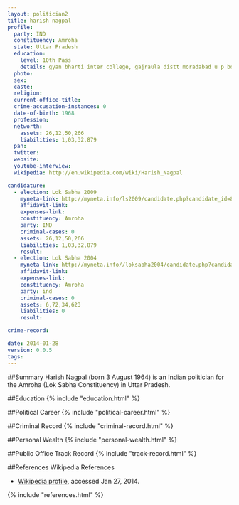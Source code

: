 ```yaml
---
layout: politician2
title: harish nagpal
profile: 
  party: IND
  constituency: Amroha
  state: Uttar Pradesh
  education: 
    level: 10th Pass
    details: gyan bharti inter college, gajraula distt moradabad u p board in the year 1980
  photo: 
  sex: 
  caste: 
  religion: 
  current-office-title: 
  crime-accusation-instances: 0
  date-of-birth: 1968
  profession: 
  networth: 
    assets: 26,12,50,266
    liabilities: 1,03,32,879
  pan: 
  twitter: 
  website: 
  youtube-interview: 
  wikipedia: http://en.wikipedia.com/wiki/Harish_Nagpal

candidature: 
  - election: Lok Sabha 2009
    myneta-link: http://myneta.info/ls2009/candidate.php?candidate_id=8671
    affidavit-link: 
    expenses-link: 
    constituency: Amroha 
    party: IND
    criminal-cases: 0
    assets: 26,12,50,266
    liabilities: 1,03,32,879
    result:  
  - election: Lok Sabha 2004
    myneta-link: http://myneta.info//loksabha2004/candidate.php?candidate_id=3964
    affidavit-link: 
    expenses-link: 
    constituency: Amroha 
    party: ind
    criminal-cases: 0
    assets: 6,72,34,623
    liabilities: 0
    result:  

crime-record: 

date: 2014-01-28
version: 0.0.5
tags: 
---
```

##Summary
Harish Nagpal (born 3 August 1964) is an Indian politician for the Amroha (Lok Sabha Constituency) in Uttar Pradesh.


##Education
{% include "education.html" %}


##Political Career
{% include "political-career.html" %}


##Criminal Record
{% include "criminal-record.html" %}


##Personal Wealth
{% include "personal-wealth.html" %}


##Public Office Track Record
{% include "track-record.html" %}


##References
Wikipedia References
- [Wikipedia profile]({{page.profile.wikipedia}}), accessed Jan 27, 2014.



{% include "references.html" %}